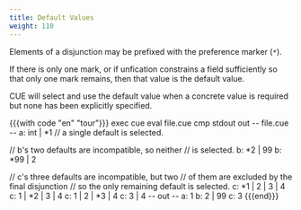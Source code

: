 ```yaml
---
title: Default Values
weight: 110
---
```


Elements of a disjunction may be prefixed with the preference marker (`*`).

If there is only one mark,
or if unfication constrains a field sufficiently so that only one mark remains,
then that value is the default value.

CUE will select and use the default value when a concrete value is required
but none has been explicitly specified.

{{{with code "en" "tour"}}}
exec cue eval file.cue
cmp stdout out
-- file.cue --
a: int | *1 // a single default is selected.

// b's two defaults are incompatible, so neither
// is selected.
b: *2 | 99
b: *99 | 2

// c's three defaults are incompatible, but two
// of them are excluded by the final disjunction
// so the only remaining default is selected.
c: *1 | 2 | 3 | 4
c: 1 | *2 | 3 | 4
c: 1 | 2 | *3 | 4
c: 3 | 4
-- out --
a: 1
b: 2 | 99
c: 3
{{{end}}}
